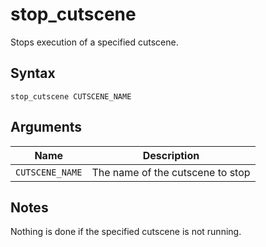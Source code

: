 # stop_cutscene

Stops execution of a specified cutscene.

## Syntax

```
stop_cutscene CUTSCENE_NAME
```

## Arguments

| Name            | Description                      |
| --------------- | -------------------------------- |
| `CUTSCENE_NAME` | The name of the cutscene to stop |

## Notes

Nothing is done if the specified cutscene is not running.
